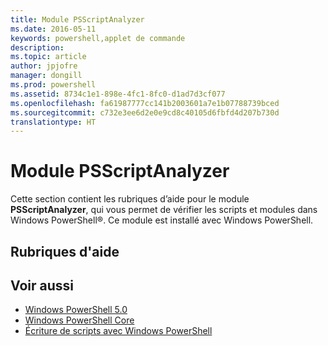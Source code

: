 ```yaml
---
title: Module PSScriptAnalyzer
ms.date: 2016-05-11
keywords: powershell,applet de commande
description: 
ms.topic: article
author: jpjofre
manager: dongill
ms.prod: powershell
ms.assetid: 8734c1e1-898e-4fc1-8fc0-d1ad7d3cf077
ms.openlocfilehash: fa61987777cc141b2003601a7e1b07788739bced
ms.sourcegitcommit: c732e3ee6d2e0e9cd8c40105d6fbfd4d207b730d
translationtype: HT
---
```

# <a name="psscriptanalyzer-module"></a>Module PSScriptAnalyzer
Cette section contient les rubriques d’aide pour le module **PSScriptAnalyzer**, qui vous permet de vérifier les scripts et modules dans Windows PowerShell®. Ce module est installé avec Windows PowerShell.

## <a name="help-topics"></a>Rubriques d'aide

## <a name="see-also"></a>Voir aussi
- [Windows PowerShell 5.0](Windows-PowerShell-5.0.md)
- [Windows PowerShell Core](https://technet.microsoft.com/en-us/library/4b75f1e4-f327-48f3-92ab-bf5435094d41)
- [Écriture de scripts avec Windows PowerShell](../../getting-started/fundamental/Scripting-with-Windows-PowerShell.md)

